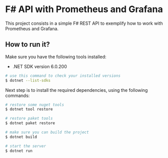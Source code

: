 # F# API with Prometheus and Grafana

This project consists in a simple F# REST API to exemplify how to work with Prometheus and Grafana.

## How to run it?

Make sure you have the following tools installed:

* .NET SDK version 6.0.200

```bash
# use this command to check your installed versions
$ dotnet --list-sdks
```

Next step is to install the required dependencies, using the following commands:

```bash
# restore some nuget tools
$ dotnet tool restore

# restore paket tools
$ dotnet paket restore

# make sure you can build the project
$ dotnet build

# start the server
$ dotnet run
```